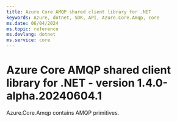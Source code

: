```yaml
---
title: Azure Core AMQP shared client library for .NET
keywords: Azure, dotnet, SDK, API, Azure.Core.Amqp, core
ms.date: 06/04/2024
ms.topic: reference
ms.devlang: dotnet
ms.service: core
---
```

# Azure Core AMQP shared client library for .NET - version 1.4.0-alpha.20240604.1 


Azure.Core.Amqp contains AMQP primitives. 

